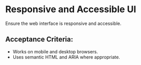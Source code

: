 # Responsive and Accessible UI

Ensure the web interface is responsive and accessible.

## Acceptance Criteria:
- Works on mobile and desktop browsers.
- Uses semantic HTML and ARIA where appropriate.